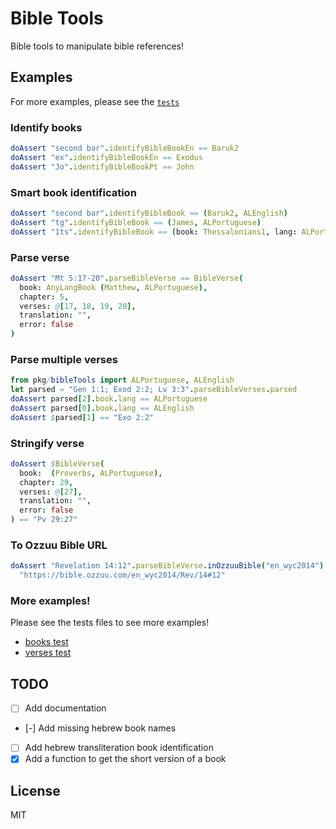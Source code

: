 # Bible Tools

Bible tools to manipulate bible references!

## Examples

For more examples, please see the [`tests`](tests)

### Identify books

```nim
doAssert "second bar".identifyBibleBookEn == Baruk2
doAssert "ex".identifyBibleBookEn == Exodus
doAssert "Jo".identifyBibleBookPt == John
```

### Smart book identification

```nim
doAssert "second bar".identifyBibleBook == (Baruk2, ALEnglish)
doAssert "tg".identifyBibleBook == (James, ALPortuguese)
doAssert "1ts".identifyBibleBook == (book: Thessalonians1, lang: ALPortuguese)
```

### Parse verse

```nim
doAssert "Mt 5:17-20".parseBibleVerse == BibleVerse(
  book: AnyLangBook (Matthew, ALPortuguese),
  chapter: 5,
  verses: @[17, 18, 19, 20],
  translation: "",
  error: false
)
```

### Parse multiple verses

```nim
from pkg/bibleTools import ALPortuguese, ALEnglish
let parsed = "Gen 1:1; Exod 2:2; Lv 3:3".parseBibleVerses.parsed
doAssert parsed[2].book.lang == ALPortuguese
doAssert parsed[0].book.lang == ALEnglish
doAssert $parsed[1] == "Exo 2:2"
```

### Stringify verse

```nim
doAssert $BibleVerse(
  book:  (Proverbs, ALPortuguese),
  chapter: 29,
  verses: @[27],
  translation: "",
  error: false
) == "Pv 29:27"
```

### To Ozzuu Bible URL

```nim
doAssert "Revelation 14:12".parseBibleVerse.inOzzuuBible("en_wyc2014") ==
  "https://bible.ozzuu.com/en_wyc2014/Rev/14#12"
```

### More examples!

Please see the tests files to see more examples!

- [books test](tests/testBooks.nim)
- [verses test](tests/testVerses.nim)

## TODO

- [ ] Add documentation
- [-] Add missing hebrew book names
- [ ] Add hebrew transliteration book identification
- [x] Add a function to get the short version of a book

## License

MIT
